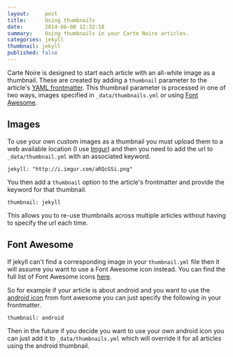 ```yaml
---
layout:     post
title:      Using thumbnails
date:       2014-06-08 12:32:18
summary:    Using thumbnails in your Carte Noire articles.
categories: jekyll
thumbnail: jekyll
published: false
---
```


Carte Noire is designed to start each article with an all-white image as a
thumbnail. These are created by adding a `thumbnail` parameter to the article's
[YAML frontmatter][1]. This thumbnail parameter is processed in one of two ways,
images specified in `_data/thumbnails.yml` or using [Font Awesome][2].

## Images

To use your own custom images as a thumbnail you must upload them to a web available
location (I use [Imgur][3]) and then you need to add the url to `_data/thumbnail.yml`
with an associated keyword.

```
jekyll: "http://i.imgur.com/aRQcGSi.png"
```

You then add a `thumbnail` option to the article's frontmatter and provide the keyword
for that thumbnail.

```
thumbnail: jekyll
```

This allows you to re-use thumbnails across multiple articles without having to
specify the url each time.

## Font Awesome

If jekyll can't find a corresponding image in your `thumbnail.yml` file then it
will assume you want to use a Font Awesome icon instead. You can find the full
list of Font Awesome icons [here][4].

So for example if your article is about android and you want to use the [android icon][5]
from font awesome you can just specify the following in your frontmatter.

```
thumbnail: android
```

Then in the future if you decide you want to use your own android icon you can just
add it to `_data/thumbnails.yml` which will override it for all articles using
the android thumbnail.

[1]: http://jekyllrb.com/docs/frontmatter/
[2]: http://fortawesome.github.io/Font-Awesome/
[3]: http://imgur.com/
[4]: http://fortawesome.github.io/Font-Awesome/icons/
[5]: http://fortawesome.github.io/Font-Awesome/icon/android/
